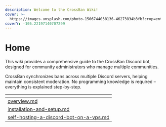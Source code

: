 ```yaml
---
description: Welcome to the CrossBan Wiki!
cover: >-
  https://images.unsplash.com/photo-1506744038136-46273834b3fb?crop=entropy&cs=srgb&fm=jpg&ixid=M3wxOTcwMjR8MHwxfHNlYXJjaHwyfHxsYW5kc2NhcGV8ZW58MHx8fHwxNzU3MDE0MDQxfDA&ixlib=rb-4.1.0&q=85
coverY: -105.22197140707299
---
```


# Home

This wiki provides a comprehensive guide to the CrossBan Discord bot, designed for community administrators who manage multiple communities.

CrossBan synchronizes bans across multiple Discord servers, helping maintain consistent moderation. No programming knowledge is required – everything is explained step-by-step.

<table data-view="cards" data-full-width="false"><thead><tr><th data-card-target data-type="content-ref"></th></tr></thead><tbody><tr><td><a href="overview.md">overview.md</a></td></tr><tr><td><a href="installation-and-setup.md">installation-and-setup.md</a></td></tr><tr><td><a href="self-hosting-a-discord-bot-on-a-vps.md">self-hosting-a-discord-bot-on-a-vps.md</a></td></tr></tbody></table>
